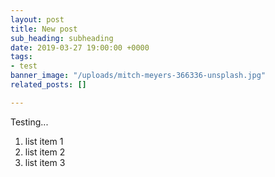 ```yaml
---
layout: post
title: New post
sub_heading: subheading
date: 2019-03-27 19:00:00 +0000
tags:
- test
banner_image: "/uploads/mitch-meyers-366336-unsplash.jpg"
related_posts: []

---
```

Testing...

1. list item 1
2. list item 2
3. list item 3